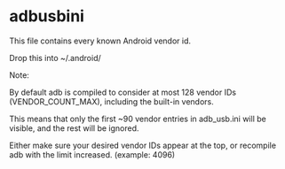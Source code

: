 adbusbini
=========
This file contains every known Android vendor id.

Drop this into ~/.android/



Note:

By default adb is compiled to consider at most 128 vendor IDs (VENDOR_COUNT_MAX), 
including the built-in vendors.

This means that only the first ~90 vendor entries in adb_usb.ini will be visible, 
and the rest will be ignored.

Either make sure your desired vendor IDs appear at the top, or recompile 
adb with the limit increased. (example: 4096)
